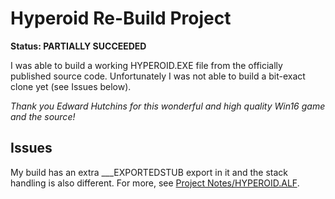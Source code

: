 Hyperoid Re-Build Project
=========================

**Status: PARTIALLY SUCCEEDED**

I was able to build a working HYPEROID.EXE file from the officially published source code.
Unfortunately I was not able to build a bit-exact clone yet (see Issues below).

_Thank you Edward Hutchins for this wonderful and high quality Win16 game and the source!_


Issues
------

My build has an extra ___EXPORTEDSTUB export in it and the stack handling is also different.
For more, see [Project Notes/HYPEROID.ALF]().
